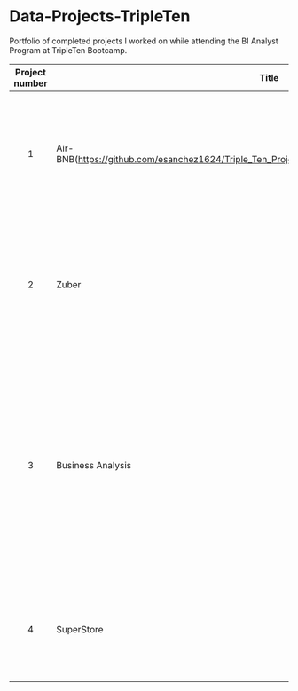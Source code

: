 # Data-Projects-TripleTen
Portfolio of completed projects I worked on while attending the BI Analyst Program at TripleTen Bootcamp.

| Project number | Title | Description |
| :-----------: | ----------- |----------- |
| 1 | Air-BNB(https://github.com/esanchez1624/Triple_Ten_Projects/blob/main/Sprint_1_project_README.md) | This project analyzes Airbnb data to guide investment decisions in the Manhattan vacation rental market.  |
| 2 | Zuber | This project explores the Zuber database to identify patterns in ride-taking behavior and the impact of weather conditions. |
| 3 | Business Analysis | This project documents the analysis of e-commerce user activity logs to understand user behavior and identify key performance indicators, including conversion funnels and customer cohort analysis. |
| 4 | SuperStore| This project utilizes interactive dashboards to visualize key findings from the Superstore sales data. |
